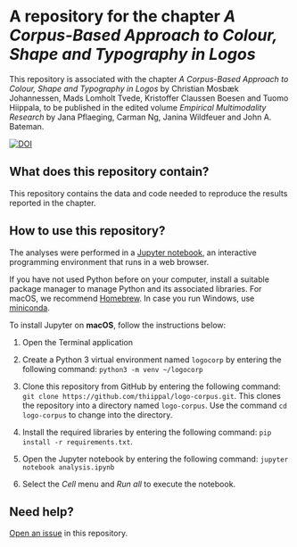 # A repository for the chapter *A Corpus-Based Approach to Colour, Shape and Typography in Logos*

This repository is associated with the chapter *A Corpus-Based Approach to Colour, Shape and Typography in Logos* by Christian Mosbæk Johannessen, Mads Lomholt Tvede, Kristoffer Claussen Boesen and Tuomo Hiippala, to be published in the edited volume *Empirical Multimodality Research* by Jana Pflaeging, Carman Ng, Janina Wildfeuer and John A. Bateman.

[![DOI](https://zenodo.org/badge/212310716.svg)](https://zenodo.org/badge/latestdoi/212310716)

## What does this repository contain?

This repository contains the data and code needed to reproduce the results reported in the chapter.

## How to use this repository?

The analyses were performed in a [Jupyter notebook](https://jupyter.org/), an interactive programming environment that runs in a web browser.

If you have not used Python before on your computer, install a suitable package manager to manage Python and its associated libraries. For macOS, we recommend [Homebrew](https://docs.brew.sh/Installation). In case you run Windows, use [miniconda](https://docs.conda.io/projects/conda/en/latest/user-guide/install/). 

To install Jupyter on **macOS**, follow the instructions below:

  1. Open the Terminal application 
  
  2. Create a Python 3 virtual environment named `logocorp` by entering the following command: `python3 -m venv ~/logocorp`
  
  3. Clone this repository from GitHub by entering the following command: `git clone https://github.com/thiippal/logo-corpus.git`. This clones the repository into a directory named `logo-corpus`. Use the command `cd logo-corpus` to change into the directory.
  
  4. Install the required libraries by entering the following command: `pip install -r requirements.txt`.
  
  5. Open the Jupyter notebook by entering the following command: `jupyter notebook analysis.ipynb`
  
  6. Select the *Cell* menu and *Run all* to execute the notebook.
  
## Need help?

[Open an issue](https://github.com/thiippal/logo-corpus/issues/new/choose) in this repository.
